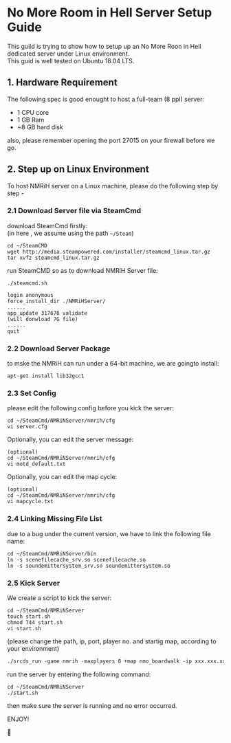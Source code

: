 # No More Room in Hell Server Setup Guide
This guild is trying to show how to setup up an No More Roon in Hell dedicated server under Linux environment. <br/>
This guid is well tested on Ubuntu 18.04 LTS. <br/>

## 1. Hardware Requirement
The following spec is good enought to host a full-team (8 ppl) server: 
* 1 CPU core
* 1 GB Ram
* ~8 GB hard disk

also, please remember opening the port 27015 on your firewall before we go.

## 2. Step up on Linux Environment
To host NMRiH server on a Linux machine, please do the following step by step -

### 2.1 Download Server file via SteamCmd
download SteamCmd firstly: <br>
(in here , we assume using the path `~/Steam`)

``` shell
cd ~/SteamCMD
wget http://media.steampowered.com/installer/steamcmd_linux.tar.gz 
tar xvfz steamcmd_linux.tar.gz
```

run SteamCMD so as to download NMRiH Server file:

``` shell
./steamcmd.sh
```
``` shell
login anonymous 
force_install_dir ./NMRiHServer/
......
app_update 317670 validate
(will donwload 7G file)	
......
quit
```

### 2.2 Download Server Package
to mske the NMRiH can run under a 64-bit machine, we are goingto install:
``` shell
apt-get install lib32gcc1
```

### 2.3 Set Config
please edit the following config before you kick the server:
``` shell
cd ~/SteamCmd/NMRiNServer/nmrih/cfg
vi server.cfg
```
Optionally, you can edit the server message:
``` shell
(optional)
cd ~/SteamCmd/NMRiNServer/nmrih/cfg
vi motd_default.txt
```
Optionally, you can edit the map cycle:
``` shell
(optional)
cd ~/SteamCmd/NMRiNServer/nmrih/cfg
vi mapcycle.txt
```

### 2.4 Linking Missing File List 
due to a bug under the current version, we have to link the following file name:
``` shell
cd ~/SteamCmd/NMRiNServer/bin
ln -s scenefilecache_srv.so scenefilecache.so
ln -s soundemittersystem_srv.so soundemittersystem.so
```

### 2.5 Kick Server
We create a script to kick the server:

``` shell
cd ~/SteamCmd/NMRiNServer
touch start.sh
chmod 744 start.sh
vi start.sh
```
(please change the path, ip, port, player no. and startig map, according to your environment)
```xml
./srcds_run -game nmrih -maxplayers 8 +map nmo_boardwalk -ip xxx.xxx.xxx -port yyyyy(e.g. 27015)
```
run the server by entering the following command:
``` shell
cd ~/SteamCmd/NMRiNServer
./start.sh
```

then make sure the server is running and no error occurred.

ENJOY!

:100:


